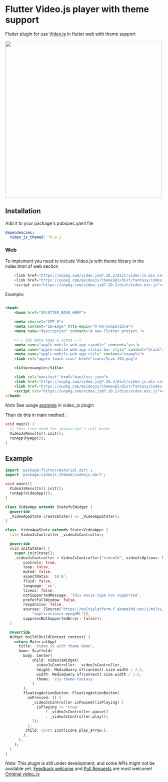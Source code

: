 # Flutter Video.js player with theme support

Flutter plugin for use [Video.js](https://github.com/videojs/video.js) in flutter web with theme support

<img src="https://github.com/PROGrand/video_js/blob/master/doc/demo_image.png?raw=true" width="500">


## Installation

Add it to your package's pubspec.yaml file

```yml
dependencies:
  video_js_themed: ^0.0.1
```

### Web

To implement you need to include Video.js with theme library in the index.html of web section

```javascript
    <link href="https://unpkg.com/video.js@7.20.2/dist/video-js.min.css" rel="stylesheet">
    <link href="https://unpkg.com/@videojs/themes@1/dist/fantasy/index.css" rel="stylesheet">
    <script src="https://unpkg.com/video.js@7.20.2/dist/video.min.js"></script>
```


Example:

```html

<head>
	<base href="$FLUTTER_BASE_HREF">

	<meta charset="UTF-8">
	<meta content="IE=Edge" http-equiv="X-UA-Compatible">
	<meta name="description" content="A new Flutter project.">

	<!-- iOS meta tags & icons -->
	<meta name="apple-mobile-web-app-capable" content="yes">
	<meta name="apple-mobile-web-app-status-bar-style" content="black">
	<meta name="apple-mobile-web-app-title" content="example">
	<link rel="apple-touch-icon" href="icons/Icon-192.png">

	<title>example</title>

	<link rel="manifest" href="manifest.json">
    <link href="https://unpkg.com/video.js@7.20.2/dist/video-js.min.css" rel="stylesheet">          <!-- Add this line-->
    <link href="https://unpkg.com/@videojs/themes@1/dist/fantasy/index.css" rel="stylesheet">       <!-- Add this line-->
    <script src="https://unpkg.com/video.js@7.20.2/dist/video.min.js"></script>                     <!-- Add this line-->
</head>
```

*Note*
See usage [example](https://github.com/PROGrand/video_js/tree/master/example) in video_js plugin

Then do this in main method :

```dart
void main() {
  // this line need for javascript's call backs
  VideoJsResults().init();
  runApp(MyApp());
}
```
## Example

```dart
import 'package:flutter/material.dart';
import 'package:videojs_themed/videojs.dart';

void main(){
  VideoJsResults().init();
  runApp(VideoApp());
}

class VideoApp extends StatefulWidget {
  @override
  _VideoAppState createState() => _VideoAppState();
}

class _VideoAppState extends State<VideoApp> {
  late VideoJsController _videoJsController;

  @override
  void initState() {
    super.initState();
    _videoJsController = VideoJsController("videoId", videoJsOptions: VideoJsOptions(
        controls: true,
        loop: false,
        muted: false,
        aspectRatio: '16:9',
        fluid: false,
        language: 'en',
        liveui: false,
        notSupportedMessage: 'this movie type not supported',
        preferFullWindow: false,
        responsive: false,
        sources: [Source("https://multiplatform-f.akamaihd.net/i/multi/will/bunny/big_buck_bunny_,640x360_400,640x360_700,640x360_1000,950x540_1500,.f4v.csmil/master.m3u8",
            "application/x-mpegURL")],
        suppressNotSupportedError: false));
  }

  @override
  Widget build(BuildContext context) {
    return MaterialApp(
      title: 'Video JS with theme Demo',
      home: Scaffold(
        body: Center(
            child: VideoJsWidget(
              videoJsController: _videoJsController,
              height: MediaQuery.of(context).size.width / 2.5,
              width: MediaQuery.of(context).size.width / 1.5,
              theme: 'vjs-theme-fantasy'
            )
        ),
        floatingActionButton: FloatingActionButton(
          onPressed: () {
            _videoJsController.isPaused((isPlaying) {
              isPlaying != 'true'
                  ? _videoJsController.pause()
                  : _videoJsController.play();
            });
          },
         child: const Icon(Icons.play_arrow,),
        ),
      ),
    );
  }
}
```


*Note*: This plugin is still under development, and some APIs might not be available yet.
[Feedback welcome](https://github.com/PROGrand/video_js/issues) and
[Pull Requests](https://github.com/PROGrand/video_js/pulls) are most welcome!
[Original video_js](https://github.com/mojtabaghiasi/video_js)

